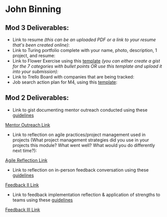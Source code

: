 # John Binning

## Mod 3 Deliverables:

* Link to resume *(this can be an uploaded PDF or a link to your resume that's been created online)*: 
* Link to Turing portfolio complete with your name, photo, description, 1 project, and resume:
* Link to Flower Exercise using this [template](https://github.com/turingschool/career-development-curriculum/blob/master/files/Career%20Unit%20-%20The%20Flower%20Diagram.pdf) *(you can either create a gist for the 7 categories with bullet points OR use this template and upload it into your submission):*
* Link to Trello Board with companies that are being tracked: 
* Job search action plan for M4, using this [template](https://github.com/turingschool/career-development-curriculum/blob/master/module_three/mod_4_action_plan_template.md):

## Mod 2 Deliverables:
* Link to gist documenting mentor outreach conducted using these [guidelines](https://github.com/turingschool/career-development-curriculum/blob/master/module_two/cold_outreach_i_guidelines.md)

[Mentor Outreach Link](https://gist.github.com/JohnBinning/1aff2770baf20bdbe2c0ce6e6bfa371e)


* Link to reflection on agile practices/project management used in projects (What project management strategies did you use in your projects this module? What went well? What would you do differently next time?):

[Agile Reflection Link](https://gist.github.com/JohnBinning/9d9afe750699d52363040c1cb22dd051)

* Link to reflection on in-person feedback conversation using these [guidelines](https://github.com/turingschool/career-development-curriculum/blob/master/module_two/feedback_conversation_reflection_guidelines.md)

[Feedback II Link](https://gist.github.com/JohnBinning/ffbba696361c49fad530d442877f4412)

* Link to feedback implementation reflection & application of strengths to teams using these [guidelines](https://github.com/turingschool/career-development-curriculum/blob/master/module_two/feedback_implementation_strengths_reflection.md)

[Feedback III Link](https://gist.github.com/JohnBinning/d2e70dc0092c7c5cf81c2dfe2dbaf5f7)

